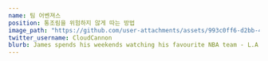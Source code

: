```yaml
---
name: 팀 어벤져스
position: 통조림을 위험하지 않게 따는 방법 
image_path: "https://github.com/user-attachments/assets/993c0ff6-d2bb-4c19-8fd2-957315abbcd9"
twitter_username: CloudCannon
blurb: James spends his weekends watching his favourite NBA team - L.A. Clippers.
---
```

